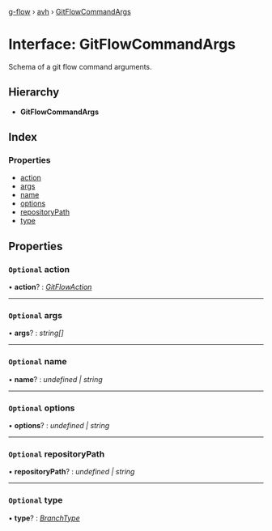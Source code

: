 [g-flow](../README.md) › [avh](../modules/avh.md) › [GitFlowCommandArgs](avh.gitflowcommandargs.md)

# Interface: GitFlowCommandArgs

Schema of a git flow command arguments.

## Hierarchy

* **GitFlowCommandArgs**

## Index

### Properties

* [action](avh.gitflowcommandargs.md#optional-action)
* [args](avh.gitflowcommandargs.md#optional-args)
* [name](avh.gitflowcommandargs.md#optional-name)
* [options](avh.gitflowcommandargs.md#optional-options)
* [repositoryPath](avh.gitflowcommandargs.md#optional-repositorypath)
* [type](avh.gitflowcommandargs.md#optional-type)

## Properties

### `Optional` action

• **action**? : *[GitFlowAction](../modules/avh.md#gitflowaction)*

___

### `Optional` args

• **args**? : *string[]*

___

### `Optional` name

• **name**? : *undefined | string*

___

### `Optional` options

• **options**? : *undefined | string*

___

### `Optional` repositoryPath

• **repositoryPath**? : *undefined | string*

___

### `Optional` type

• **type**? : *[BranchType](../modules/api.md#branchtype)*
